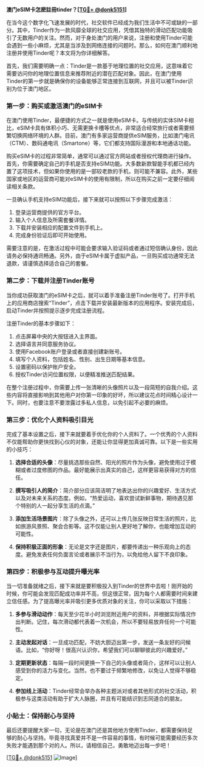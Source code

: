 **澳门eSIM卡怎麽註冊tinder？[[TG💪+ @donk5151](https://t.me/s/donk5151)]**

在当今这个数字化飞速发展的时代，社交软件已经成为我们生活中不可或缺的一部分。其中，Tinder作为一款风靡全球的社交应用，凭借其独特的滑动匹配功能吸引了无数用户的关注。然而，对于身处澳门的用户来说，注册和使用Tinder可能会遇到一些小麻烦，尤其是当涉及到网络连接的问题时。那么，如何在澳门顺利地注册并使用Tinder呢？本文将为你详细解答。

首先，我们需要明确一点：Tinder是一款基于地理位置的社交应用，这意味着它需要访问你的地理位置信息来推荐附近的潜在匹配对象。因此，在澳门使用Tinder的第一步就是确保你的设备能够正常连接到互联网，并且可以被Tinder识别为位于澳门地区。

### 第一步：购买或激活澳门的eSIM卡

在澳门使用Tinder，最便捷的方式之一就是使用eSIM卡。与传统的实体SIM卡相比，eSIM卡具有体积小巧、无需更换卡槽等优点，非常适合经常旅行或者需要频繁切换网络环境的人群。目前，澳门有多家运营商提供eSIM服务，比如澳门电讯（CTM）、数码通电讯（Smartone）等，它们都支持国际漫游和本地通话功能。

购买eSIM卡的过程非常简单，通常可以通过官方网站或者授权代理商进行操作。首先，你需要确定自己的手机是否支持eSIM功能。大多数新款智能手机都已经内置了这项技术，但如果你使用的是一部较老款的手机，则可能不兼容。此外，某些国家或地区的运营商可能对eSIM卡的使用有限制，所以在购买之前一定要仔细阅读相关条款。

一旦确认手机支持eSIM功能后，接下来就可以按照以下步骤完成激活：

1. 登录运营商提供的官方平台。
2. 输入个人信息及所需套餐详情。
3. 下载并安装相应的配置文件到手机上。
4. 完成身份验证后即可开始使用。

需要注意的是，在激活过程中可能会要求输入验证码或者通过短信确认身份，因此请务必保持通讯畅通。另外，由于eSIM卡属于虚拟产品，一旦购买成功通常无法退款，请谨慎选择适合自己的套餐。

### 第二步：下载并注册Tinder账号

当你成功获取澳门的eSIM卡之后，就可以着手准备注册Tinder账号了。打开手机上的应用商店搜索“Tinder”，点击下载并安装最新版本的应用程序。安装完成后，启动Tinder并按照提示逐步完成注册流程。

注册Tinder的基本步骤如下：

1. 点击屏幕中央的大按钮进入主界面。
2. 选择语言并同意服务协议。
3. 使用Facebook账户登录或者直接创建新账号。
4. 填写个人资料，包括姓名、性别、出生日期等基本信息。
5. 设置密码以保护账户安全。
6. 授权Tinder访问位置权限，以便精准推送匹配结果。

在整个注册过程中，你需要上传一张清晰的头像照片以及一段简短的自我介绍。这些内容将直接影响到其他用户对你第一印象的好坏，所以建议花点时间精心设计一下。同时，也要注意不要泄露过多私人信息，以免引起不必要的麻烦。

### 第三步：优化个人资料吸引目光

完成了基本设置之后，接下来就要着手优化你的个人资料了。一个优秀的个人资料不仅能帮助你更快找到心仪的对象，还能让你显得更加真诚可靠。以下是一些实用的小技巧：

1. **选择合适的头像**：尽量挑选那些自然、阳光的照片作为头像，避免使用过于模糊或者过度修图的作品。最好能展示出真实的自己，这样更容易获得对方的信任。
   
2. **撰写吸引人的简介**：简介部分应该简洁明了地表达出你的兴趣爱好、生活方式以及对未来关系的态度。例如，“热爱运动，喜欢尝试新鲜事物，期待遇见那个特别的人一起分享生活的点滴。”

3. **添加生活场景图片**：除了头像之外，还可以上传几张反映日常生活的照片，比如旅游风景照、聚会合影等。这不仅能让别人更好地了解你，也能增加互动的可能性。

4. **保持积极正面的形象**：无论是文字还是图片，都要传递出一种乐观向上的态度。避免发表任何负面言论或者展示不当行为，以免给他人留下不良印象。

### 第四步：积极参与互动提升曝光率

当一切准备就绪之后，接下来就是要积极投入到Tinder的世界中去啦！刚开始的时候，你可能会发现匹配成功率并不高，但这很正常，因为每个人都需要时间来建立信任感。为了提高曝光率并吸引更多优质对象的关注，你可以采取以下措施：

1. **多参与滑动动作**：每天至少花半小时浏览附近用户的资料，并根据实际情况作出判断。记住，每次滑动都代表着一次机会，所以不要轻易放弃任何一个可能性。

2. **主动发起对话**：一旦成功匹配，不妨大胆迈出第一步，发送一条友好的问候语。比如，“你好呀！很高兴认识你，希望我们可以聊聊彼此的兴趣爱好。”

3. **定期更新状态**：每隔一段时间更换一下自己的头像或者简介，这样可以让别人感受到你的活力与变化。当然，也不要过于频繁地修改，以免让人觉得不够稳定。

4. **参加线上活动**：Tinder经常会举办各种主题派对或者其他形式的社交活动，积极参与这类活动有助于扩大人脉圈，并且有可能结识到志同道合的朋友。

### 小贴士：保持耐心与坚持

最后还要提醒大家一句，无论是在澳门还是其他地方使用Tinder，都需要保持足够的耐心与坚持。毕竟寻找真爱并不是一件容易的事情，有时候可能需要经历多次失败才能遇到那个对的人。所以，请相信自己，勇敢地迈出每一步吧！

[[TG💪+ @donk5151](https://t.me/s/donk5151) ![Image](https://i.postimg.cc/rwNCRYN7/Snipaste-2025-04-30-17-27-05.png)]